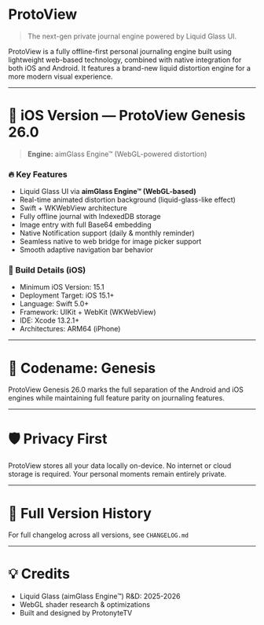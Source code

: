# ProtoView

> The next-gen private journal engine powered by Liquid Glass UI.

ProtoView is a fully offline-first personal journaling engine built using lightweight web-based technology, combined with native integration for both iOS and Android. It features a brand-new liquid distortion engine for a more modern visual experience.

---

# 🍎 iOS Version — ProtoView Genesis 26.0

> **Engine:** aimGlass Engine™ (WebGL-powered distortion)

### 🔥 Key Features

- Liquid Glass UI via **aimGlass Engine™ (WebGL-based)**
- Real-time animated distortion background (liquid-glass-like effect)
- Swift + WKWebView architecture
- Fully offline journal with IndexedDB storage
- Image entry with full Base64 embedding
- Native Notification support (daily & monthly reminder)
- Seamless native to web bridge for image picker support
- Smooth adaptive navigation bar behavior

### 🔧 Build Details (iOS)
- Minimum iOS Version: 15.1
- Deployment Target: iOS 15.1+
- Language: Swift 5.0+
- Framework: UIKit + WebKit (WKWebView)
- IDE: Xcode 13.2.1+
- Architectures: ARM64 (iPhone)

---

# 🚀 Codename: Genesis

ProtoView Genesis 26.0 marks the full separation of the Android and iOS engines while maintaining full feature parity on journaling features.

---

# 🛡 Privacy First

ProtoView stores all your data locally on-device. No internet or cloud storage is required. Your personal moments remain entirely private.

---

# 📝 Full Version History

For full changelog across all versions, see `CHANGELOG.md`

---

# 💡 Credits

- Liquid Glass (aimGlass Engine™) R&D: 2025-2026
- WebGL shader research & optimizations
- Built and designed by ProtonyteTV
